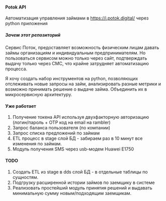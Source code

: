 #### Potok API

Автоматизация управления займами в https://i.potok.digital/ через python приложения

##### Зачем этот репозиторий

Сервис Поток, предоставляет возможность физическим лицам давать займы организациям и индивидуальным предпринимателям.
Но пользоваться сервисом можно только через сайт, подтверждать выдачу только через СМС, что крайне затрудняет автоматизацию процесса.

Я хочу создать набор инструментов на python, позволяющих отслеживать новые запросы на займ, анализировать разные метрики и возможно
принимать решение о выдаче займа. Объединить их в микросервисную архитектуру.

#### Уже работает

1) Получение токена API используя двухфакторную авторизацию (логин/пароль + OTP код на email на rambler)
2) Запрос баланса пользователя (по компании) 
3) Запрос списка предложений по займам
4) ETL процесс в stage слой БД - забираем раз в 10 минут все изменения по займам.
5) Модуль получения SMS через usb-модем Huawei E1750

#### TODO

1) Создать ETL из stage в dds слой БД - в отдельные таблицы по сущностям.
2) Подгрузку расширенной истории займов по заемщику в системе
3) Реализовать простейший модуль принятия решений и выдавать минимальную сумму новым/подходящим заемщикам.

